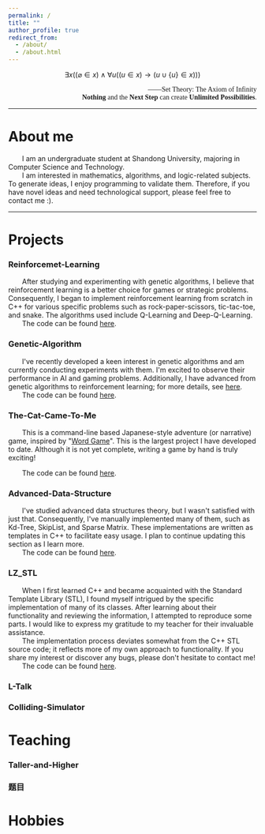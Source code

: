 ```yaml
---
permalink: /
title: ""
author_profile: true
redirect_from: 
  - /about/
  - /about.html
---
```



<!-- <body style="background-color:#FFFFCC;">
</body> -->

<script src="https://cdn.mathjax.org/mathjax/latest/MathJax.js?config=TeX-AMS-MML_HTMLorMML"></script>
<div style="text-align: center;">

$$
  \exists x ((\varnothing  \in x) \wedge \forall u((u \in x) \rightarrow (u \cup \{u \}  \in x)))
$$

</div>
<div style="text-align: right;">  
  <span style="font-family: 'Times New Roman', serif;">
——Set Theory: The Axiom of Infinity<br/>
<b>Nothing</b> and the <b>Next Step</b> can create <b>Unlimited Possibilities</b>.

  </span>
</div>
<hr>

About me
=====
&emsp;&emsp;I am an undergraduate student at Shandong University, majoring in Computer Science and Technology.<br/>
&emsp;&emsp;I am interested in mathematics, algorithms, and logic-related subjects. To generate ideas, I enjoy programming to validate them. Therefore, if you have novel ideas and need technological support, please feel free to contact me :).

<hr>

Projects
=====

### Reinforcemet-Learning
&emsp;&emsp;After studying and experimenting with genetic algorithms, I believe that reinforcement learning is a better choice for games or strategic problems. Consequently, I began to implement reinforcement learning from scratch in C++ for various specific problems such as rock-paper-scissors, tic-tac-toe, and snake. The algorithms used include Q-Learning and Deep-Q-Learning.<br/>
&emsp;&emsp;The code can be found [here](https://github.com/xx-luozi-xx/Reinforcemet-Learning).


### Genetic-Algorithm
&emsp;&emsp;I've recently developed a keen interest in genetic algorithms and am currently conducting experiments with them. I'm excited to observe their performance in AI and gaming problems. Additionally, I have advanced from genetic algorithms to reinforcement learning; for more details, see [here](https://github.com/xx-luozi-xx/Reinforcemet-Learning).<br/>
&emsp;&emsp;The code can be found [here](https://github.com/xx-luozi-xx/Genetic_Algorithm).

### The-Cat-Came-To-Me
&emsp;&emsp;This is a command-line based Japanese-style adventure (or narrative) game, inspired by "[Word Game](https://wordgame.cc/)". This is the largest project I have developed to date. Although it is not yet complete, writing a game by hand is truly exciting!

&emsp;&emsp;The code can be found [here](https://github.com/xx-luozi-xx/The-Cat-Came-To-Me).


### Advanced-Data-Structure
&emsp;&emsp;I've studied advanced data structures theory, but I wasn't satisfied with just that. Consequently, I've manually implemented many of them, such as Kd-Tree, SkipList, and Sparse Matrix. These implementations are written as templates in C++ to facilitate easy usage. I plan to continue updating this section as I learn more.<br/>
&emsp;&emsp;The code can be found [here](https://github.com/xx-luozi-xx/Advanced-Data-Structures).

### LZ_STL
&emsp;&emsp;When I first learned C++ and became acquainted with the Standard Template Library (STL), I found myself intrigued by the specific implementation of many of its classes. After learning about their functionality and reviewing the information, I attempted to reproduce some parts. I would like to express my gratitude to my teacher for their invaluable assistance.<br/>
&emsp;&emsp;The implementation process deviates somewhat from the C++ STL source code; it reflects more of my own approach to functionality. If you share my interest or discover any bugs, please don't hesitate to contact me!<br/>
&emsp;&emsp;The code can be found [here](https://github.com/xx-luozi-xx/LZ_STL).

### L-Talk

### Colliding-Simulator






Teaching
=====

### Taller-and-Higher

### 题目
<!-- 
math
程设助教
 -->

Hobbies
=====

<!-- 
网瘾
下头
上头
game
 -->


<!-- Create content & metadata
------
For site content, there is one markdown file for each type of content, which are stored in directories like _publications, _talks, _posts, _teaching, or _pages. For example, each talk is a markdown file in the [_talks directory](https://github.com/academicpages/academicpages.github.io/tree/master/_talks). At the top of each markdown file is structured data in YAML about the talk, which the theme will parse to do lots of cool stuff. The same structured data about a talk is used to generate the list of talks on the [Talks page](https://academicpages.github.io/talks), each [individual page](https://academicpages.github.io/talks/2012-03-01-talk-1) for specific talks, the talks section for the [CV page](https://academicpages.github.io/cv), and the [map of places you've given a talk](https://academicpages.github.io/talkmap.html) (if you run this [python file](https://github.com/academicpages/academicpages.github.io/blob/master/talkmap.py) or [Jupyter notebook](https://github.com/academicpages/academicpages.github.io/blob/master/talkmap.ipynb), which creates the HTML for the map based on the contents of the _talks directory). -->
